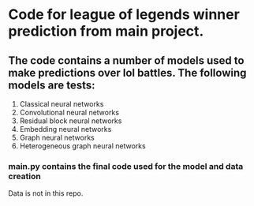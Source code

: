 # Code for league of legends winner prediction from main project. 

## The code contains a number of models used to make predictions over lol battles. The following models are tests:
  1. Classical neural networks
  2. Convolutional neural networks
  3. Residual block neural networks
  4. Embedding neural networks
  5. Graph neural networks
  6. Heterogeneous graph neural networks

### main.py contains the final code used for the model and data creation

Data is not in this repo.

